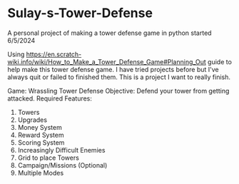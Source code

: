 # Sulay-s-Tower-Defense
A personal project of making a tower defense game in python started 6/5/2024

Using https://en.scratch-wiki.info/wiki/How_to_Make_a_Tower_Defense_Game#Planning_Out guide to help make this tower defense game. I have tried projects before but I've always quit or failed to finished them. This is a project I want to really finish.

Game: Wrassling Tower Defense
Objective: Defend your tower from getting attacked. 
Required Features:
1. Towers
2. Upgrades
3. Money System
4. Reward System
5. Scoring System
6. Increasingly Difficult Enemies
7. Grid to place Towers
8. Campaign/Missions (Optional)
9. Multiple Modes